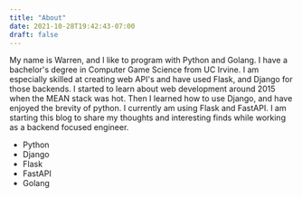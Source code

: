 ```yaml
---
title: "About"
date: 2021-10-28T19:42:43-07:00
draft: false
---
```

My name is Warren, and I like to program with Python and Golang. I have a bachelor's degree in Computer Game Science from UC Irvine. I am especially skilled at creating web API's and have used Flask, and Django for those backends. I started to learn about web development around 2015 when the MEAN stack was hot. Then I learned how to use Django, and have enjoyed the brevity of python. I currently am using Flask and FastAPI. I am starting this blog to share my thoughts and interesting finds while working as a backend focused engineer. 

 * Python
 * Django
 * Flask
 * FastAPI
 * Golang
